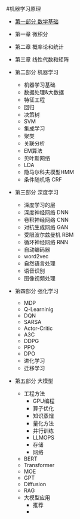 #机器学习原理

* [第一部分 数学基础]()
* 第一章 微积分
* 第二章 概率论和统计
* 第三章 线性代数和矩阵

* 第二部分 机器学习
    * 机器学习基础
    * 数据处理&大数据
    * 特征工程
    * 回归
    * 决策树
    * SVM
    * 集成学习
    * 聚类
    * 关联分析
    * EM算法
    * 贝叶斯网络
    * LDA
    * 隐马尔科夫模型HMM
    * 条件随机场 CRF

* 第三部分 深度学习
    * 深度学习的层
    * 深度神经网络 DNN
    * 卷积神经网络 CNN
    * 对抗生成网络 GAN
    * 受限波尔兹曼机 RBM
    * 循环神经网络 RNN
    * 自动编码器 
    * word2vec
    * 自然语言处理
    * 语音识别
    * 图像视频处理

* 第四部分 强化学习
    * MDP
    * Q-Learninig
    * DQN
    * SARSA
    * Actor-Critic
    * A3C
    * DDPG
    * PPO
    * DPO
    * 进化学习
    * 迁移学习

* 第五部分 大模型
    * 工程方法
        * GPU编程
        * 算子优化
        * 知识蒸馏
        * 量化方法
        * 并行训练
        * LLMOPS
        * 存储
        * 网络
    * BERT
    * Transformer
    * MOE
    * GPT
    * Diffusion
    * RAG
    * 大模型应用
        * 推荐
        * 
    

